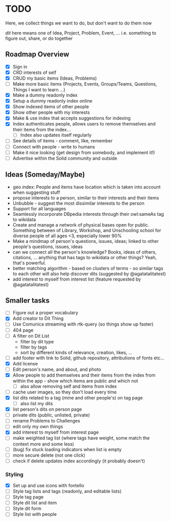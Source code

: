 # TODO

Here, we collect things we want to do, but don't want to do them now

_dit_ here means one of Idea, Project, Problem, Event, ... i.e. something to figure out, share, or do together

## Roadmap Overview

- [x] Sign in
- [x] CRD interests of self
- [x] CRUD my basic items (Ideas, Problems)
- [ ] Make more basic items (Projects, Events, Groups/Teams, Questions, Things I want to learn ...)
- [x] Make a dummy readonly index
- [x] Setup a dummy readonly index online
- [x] Show indexed items of other people
- [x] Show other people with my interests
- [x] Make & use index that accepts suggestions for indexing
- [x] Index authenticates people, allows users to remove themselves and their items from the index...
  - [ ] Index also updates itself regularly
- [ ] See details of items - comment, like, remember
- [ ] Connect with people - write to humans
- [ ] Make it nice looking (get design from somebody, and implement it!)
- [ ] Advertise within the Solid community and outside

## Ideas (Someday/Maybe)

- geo index: People and items have location which is taken into account when suggesting stuff
- propose interests to a person, similar to their interests and their items
- Unbubble - suggest the most dissimilar interests to the person
- Support for all languages
- Seamlessly incorporate DBpedia interests through their owl:sameAs tag to wikidata
- Create and manage a network of physical bases open for public. Something between of Library, Workshop, and Unschooling school for diverse people of all ages <3, especially lower 90%
- Make a mindmap of person's questions, issues, ideas; linked to other people's questions, issues, ideas
- can we connect all the person's knowledge? Books, ideas of others, citations, ... anything that has tags to wikidata or other things? Yeah, that's powerful.
- better matching algorithm - based on clusters of terms - so similar tags to each other will also help discover dits (suggested by @agatatalitatest)
- add interest to myself from interest list (feature requested by @agatatalitatest)

## Smaller tasks

- [ ] Figure out a proper vocabulary
- [x] Add creator to Dit Thing
- [ ] Use Comunica streaming with rtk-query (so things show up faster)
- [ ] 404 page
- [ ] A filter on Dit List
  - filter by dit type
  - filter by tags
  - sort by different kinds of relevance, creation, likes, ...
- [ ] add footer with link to Solid, github repository, attributions of fonts etc...
- [x] Add license
- [ ] Edit person's name, and about, and photo
- [x] Allow people to add themselves and their items from the index from within the app - show which items are public and which not
  - [ ] also allow removing self and items from index
- [ ] cache user images, so they don't load every time
- [x] list dits related to a tag (mine and other people's) on tag page
  - [ ] also list my dits
- [x] list person's dits on person page
- [ ] private dits (public, unlisted, private)
- [ ] rename Problems to Challenges
- [ ] edit only my own things
- [x] add interest to myself from interest page
- [ ] make weighted tag list (where tags have weight, some match the context more and some less)
- [ ] \(bug) fix stuck loading indicators when list is empty
- [ ] more secure delete (not one click)
- [ ] check if delete updates index accordingly (it probably doesn't)

### Styling

- [x] Set up and use icons with fontello
- [ ] Style tag lists and tags (readonly, and editable lists)
- [ ] Style tag page
- [ ] Style dit list and item
- [ ] Style dit form
- [ ] Style list with people
